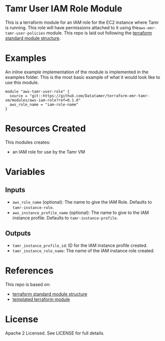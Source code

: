 # Tamr User IAM Role Module
This is a terraform module for an IAM role for the EC2 instance where Tamr is running. This role will have permissions attached to it using the`aws-emr-tamr-user-policies` module.
This repo is laid out following the [terraform standard module structure](https://www.terraform.io/docs/modules/index.html#standard-module-structure).

# Examples
An inline example implementation of the module is implemented in the examples folder.
This is the most basic example of what it would look like to use this module.

```
module "aws-tamr-user-role" {
  source = "git::https://github.com/Datatamer/terraform-emr-tamr-vm/modules/aws-iam-role?ref=0.1.0"
  aws_role_name = "iam-role-name"
}
```

# Resources Created
This modules creates:
* an IAM role for use by the Tamr VM

# Variables
## Inputs
* `aws_role_name` (optional): The name to give the IAM Role. Defaults to `tamr-instance-role`.
* `aws_instance_profile_name` (optional): The name to give to the IAM instance profile. Defaults to `tamr-instance-profile`.

## Outputs
* `tamr_instance_profile_id`: ID for the IAM instance profile created.
* `tamr_instance_role_name`: The name of the IAM instance role created.

# References
This repo is based on:
* [terraform standard module structure](https://www.terraform.io/docs/modules/index.html#standard-module-structure)
* [templated terraform module](https://github.com/tmknom/template-terraform-module)

# License
Apache 2 Licensed. See LICENSE for full details.
